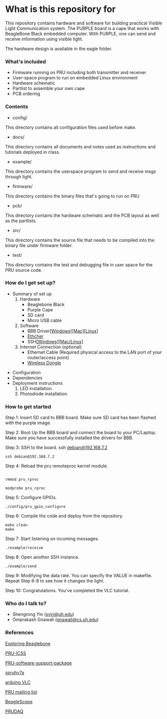 # What is this repository for #

This repository contains hardware and software for building practical Visible Light Communication system. The PURPLE board is a cape that works with BeagleBone Black embedded computer. With PURPLE, one can send and receive information using visible light.

The hardware design is available in the eagle folder.

### What's included ###
* Firmware running on PRU including both transmitter and receiver
* User-space program to run on embedded Linux environment 
* Hardware schematic
* Partlist to assemble your own cape
* PCB ordering

### Contents ###

* config/

 This directory contains all configuration files used before make.

* docs/

 This directory contains all documents and notes used as instructions and tutorials deployed in class.

* example/

 This directory contains the userspace program to send and receive msgs through light.

* firmware/

 This directory contains the binary files that's going to run on PRU

* pcb/

 This directory contains the hardware schematic and the PCB layout as well as the partlists.

* src/

 This directory contains the source file that needs to be compiled into the binary file under firmware folder.

* test/

 This directory contains the test and debugging file in user space for the PRU source code.

### How do I get set up? ###

- Summary of set up
    1. Hardware
    	- Beaglebone Black
    	- Purple Cape
    	- SD card
    	- Micro USB cable
    2. Software
	    - BBB Driver[[Windows]](user_spac://learn.adafruit.com/ssh-to-beaglebone-black-over-usb/installing-drivers-windows)[[Mac]](https://learn.adafruit.com/ssh-to-beaglebone-black-over-usb/installing-drivers-mac)[[Linux]](https://learn.adafruit.com/ssh-to-beaglebone-black-over-usb/installing-drivers-linux)
	    - [Ethcher](https://etcher.io/)
	    - SSH[[Windows]](https://learn.adafruit.com/ssh-to-beaglebone-black-over-usb/ssh-with-windows-and-putty)[[Mac/Linux]](https://learn.adafruit.com/ssh-to-beaglebone-black-over-usb/ssh-on-mac-and-linux) 
    3. Internet Connection (optional)
	    - Ethernet Cable (Required physical access to the LAN port of your router/access point)
	    - [Wireless Dongle](https://learn.adafruit.com/setting-up-wifi-with-beaglebone-black/overview)
    
* Configuration
* Dependencies
* Deployment instructions
  1. LED installation.
  2. Photodiode installation.

### How to get started ###

Step 1: Insert SD card to BBB board. Make sure SD card has been flashed with the purple image.

Step 2: Boot Up the BBB board and connect the board to your PC/Laptop. Make sure you have successfully installed the drivers for BBB.

Step 3: SSH to the board. ssh debian@192.168.7.2

```
ssh debian@192.168.7.2
```

Step 4: Reload the pru remoteproc kernel module. 
```

rmmod pru_rproc

modprobe pru_rproc

```

Step 5: Configure GPIOs.
```
./config/pru_gpio_configure
```

Step 6: Compile the code and deploy from the repository.
```
make clean
make
```

Step 7: Start listening on incoming messages.
``` 
./example/receive
```

Step 8: Open another SSH instance.
```
./example/send
```

Step 9: Modifying the data rate. 
You can specify the VALUE in makefile. Repeat Step 6-8 to see how it changes the light.

Step 10: Congratulations. You've completed the VLC tutorial.

### Who do I talk to? ###

* Shengrong Yin (syin@uh.edu) 
* Omprakash Gnawali (gnawali@cs.uh.edu) 


### References ###

[Exploring Beaglebone](http://exploringbeaglebone.com/chapter13/)

[PRU-ICSS](http://processors.wiki.ti.com/index.php/PRU-ICSS)

[PRU-software-support-package](https://git.ti.com/pru-software-support-package)

[spruhv7a](http://www.ti.com/lit/ug/spruhv7a/spruhv7a.pdf)

[arduino VLC](https://github.com/jpiat/arduino)

[PRU mailing list](https://groups.google.com/forum/#!forum/beagleboard)

[BeagleScope](https://github.com/ZeekHuge/BeagleScope)

[PRUDAQ](https://github.com/google/prudaq/wiki)



